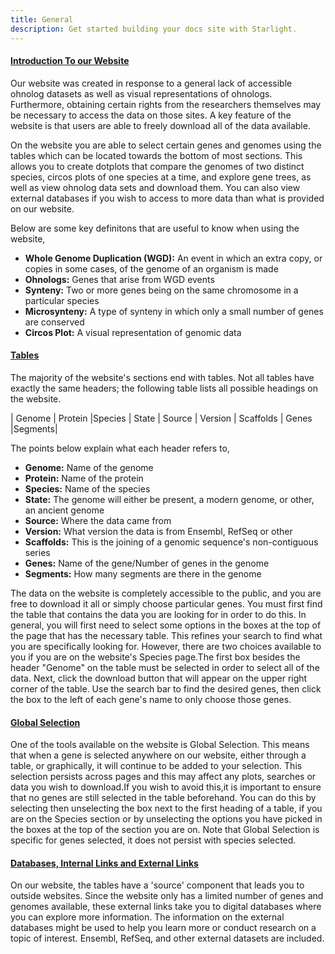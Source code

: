 ```yaml
---
title: General 
description: Get started building your docs site with Starlight.
---
```

<!DOCTYPE html>
<html>
<head>
<u><h4>Introduction To our Website</h4></u>
<p>Our website was created in response to a general lack of accessible ohnolog datasets as well as visual representations of ohnologs. Furthermore, obtaining certain rights from the researchers themselves may be necessary to access the data on those sites. A key feature of the website is that users are able to freely download all of the data available.</p>

<p>On the website you are able to select certain genes and genomes using the tables which can be located towards the bottom of most sections. This allows you to create dotplots that compare the genomes of two distinct species, circos plots of one species at a time, and explore gene trees, as well as view ohnolog data sets and download them. You can also view external databases if you wish to access to more data than what is provided on our website.</p>

<p>Below are some key definitons that are useful to know when using the website,</p>

<ul>
<li><b>Whole Genome Duplication (WGD):</b>  An event in which an extra copy, or copies in some cases, of the genome of an organism is made</li>
<li><b>Ohnologs:</b>      Genes that arise from WGD events</li>
<li><b>Synteny:</b>       Two or more genes being on the same chromosome in a particular species</li>
<li><b>Microsynteny:</b>  A type of synteny in which only a small number of genes are conserved</li>
<li><b>Circos Plot:</b>   A visual representation of genomic data</li>
</ul>

<h4><p><u>Tables</h4></p></u>
<p>The majority of the website's sections end with tables. Not all tables have exactly the same headers; the following table lists all possible headings on the website.<p>


| Genome | Protein |Species | State | Source | Version | Scaffolds | Genes |Segments|

<p>The points below explain what each header refers to, </p>

<ul>
<li><b>Genome:</b>     Name of the genome</li>
<li><b>Protein:</b>    Name of the protein</li>
<li><b>Species:</b>    Name of the species</li>
<li><b>State:</b>      The genome will either be present, a modern genome, or other, an ancient genome</li>
<li><b>Source:</b>     Where the data came from</li>
<li><b>Version:</b>    What version the data is from Ensembl, RefSeq or other</li>
<li><b>Scaffolds:</b>   This is the joining of a genomic sequence's non-contiguous series</li>
<li><b>Genes:</b>      Name of the gene/Number of genes in the genome</li>
<li><b>Segments:</b>   How many segments are there in the genome</li>
</ul>


<p>
The data on the website is completely accessible to the public, and you are free to download it all or simply choose particular genes. You must first find the table that contains the data you are looking for in order to do this. In general, you will first need to select some options in the boxes at the top of the page that has the necessary table. This refines your search to find what you are specifically looking for.  However, there are two choices available to you if you are on the website's Species page.The first box besides the header "Genome" on the table must be selected in order to select all of the data. Next, click the download button that will appear on the upper right corner of the table. Use the search bar to find the desired genes, then click the box to the left of each gene's name to only choose those genes.
</p>


<h4><p><u>Global Selection</h4></p></u>
One of the tools available on the website is Global Selection. This means that when a gene is selected anywhere on our website, either through a table, or graphically, it will continue to be added to your selection. This selection persists across pages and this may affect any plots, searches or data you wish to download.If you wish to avoid this,it is important to ensure that no genes are still selected in the table beforehand. You can do this by selecting then unselecting the box next to the first heading of a table, if you are on the Species section or by unselecting the options you have picked in the boxes at the top of the section you are on. Note that Global Selection is specific for genes selected, it does not persist with species selected.

<h4><p><u>Databases, Internal Links and External Links</u></p></h4>

On our website, the tables have a 'source' component that leads you to outside websites. Since the website only has a limited number of genes and genomes available, these external links take you to digital databases where you can explore more information. The information on the external databases might be used to help you learn more or conduct research on a topic of interest. Ensembl, RefSeq, and other external datasets are included.

</head>
</html>
